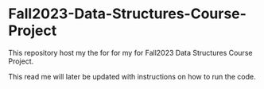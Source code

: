 # Fall2023-Data-Structures-Course-Project
This repository host my the for for my for Fall2023 Data Structures Course Project. 

This read me will later be updated with instructions on how to run the code.

